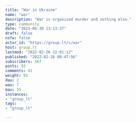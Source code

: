 ```yaml
---
title: "War in Ukraine" 
name: "war"
description: "War is organized murder and nothing else."
type: community
date: "2023-06-30 13:13:37"
draft: false
nsfw: false
actor_id: "https://group.lt/c/war"
host: group.lt
lastmod: "2022-02-26 22:01:12"
published: "2022-02-26 08:47:56"
subscribers: 367
posts: 93
comments: 41
weight: 93
dau: 2
wau: 7
mau: 35
instances:
- "group_lt"
tags: 
- "group_lt"

---
```

